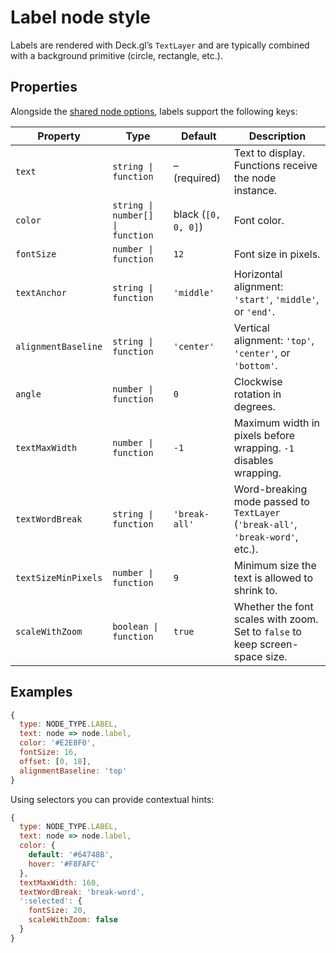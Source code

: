 # Label node style

Labels are rendered with Deck.gl’s `TextLayer` and are typically combined with a
background primitive (circle, rectangle, etc.).

## Properties

Alongside the [shared node options](./node-style.md#shared-properties), labels
support the following keys:

| Property | Type | Default | Description |
| --- | --- | --- | --- |
| `text` | `string \| function` | – (required) | Text to display. Functions receive the node instance. |
| `color` | `string \| number[] \| function` | black (`[0, 0, 0]`) | Font color. |
| `fontSize` | `number \| function` | `12` | Font size in pixels. |
| `textAnchor` | `string \| function` | `'middle'` | Horizontal alignment: `'start'`, `'middle'`, or `'end'`. |
| `alignmentBaseline` | `string \| function` | `'center'` | Vertical alignment: `'top'`, `'center'`, or `'bottom'`. |
| `angle` | `number \| function` | `0` | Clockwise rotation in degrees. |
| `textMaxWidth` | `number \| function` | `-1` | Maximum width in pixels before wrapping. `-1` disables wrapping. |
| `textWordBreak` | `string \| function` | `'break-all'` | Word-breaking mode passed to `TextLayer` (`'break-all'`, `'break-word'`, etc.). |
| `textSizeMinPixels` | `number \| function` | `9` | Minimum size the text is allowed to shrink to. |
| `scaleWithZoom` | `boolean \| function` | `true` | Whether the font scales with zoom. Set to `false` to keep screen-space size. |

## Examples

```js
{
  type: NODE_TYPE.LABEL,
  text: node => node.label,
  color: '#E2E8F0',
  fontSize: 16,
  offset: [0, 18],
  alignmentBaseline: 'top'
}
```

Using selectors you can provide contextual hints:

```js
{
  type: NODE_TYPE.LABEL,
  text: node => node.label,
  color: {
    default: '#64748B',
    hover: '#F8FAFC'
  },
  textMaxWidth: 160,
  textWordBreak: 'break-word',
  ':selected': {
    fontSize: 20,
    scaleWithZoom: false
  }
}
```
